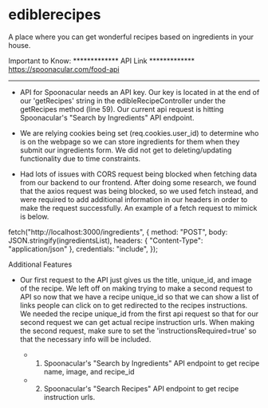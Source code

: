 # ediblerecipes
A place where you can get wonderful recipes based on ingredients in your house. 


Important to Know: 
************* API Link *************
https://spoonacular.com/food-api
************************************
- API for Spoonacular needs an API key. Our key is located in at the end of our 'getRecipes' string in the edibleRecipeController under the getRecipes method (line 59). Our current api request is hitting Spoonacular's "Search by Ingredients" API endpoint. 

- We are relying cookies being set (req.cookies.user_id) to determine who is on the webpage so we can store ingredients for them when they submit our ingredients form. We did not get to deleting/updating functionality due to time constraints. 

- Had lots of issues with CORS request being blocked when fetching data from our backend to our frontend. After doing some research, we found that the axios request was being blocked, so we used fetch instead, and were required to add additional information in our headers in order to make the request successfully. An example of a fetch request to mimick is below. 

fetch("http://localhost:3000/ingredients", {
      method: "POST",
      body: JSON.stringify(ingredientsList),
      headers: { "Content-Type": "application/json" },
      credentials: "include",
    });

Additional Features
- Our first request to the API just gives us the title, unique_id, and image of the recipe. We left off on making trying to make a second request to API so now that we have a recipe unique_id so that we can show a list of links people can click on to get redirected to the recipes instructions. We needed the recipe unique_id from the first api request so that for our second request we can get actual recipe instruction urls. When making the second request, make sure to set the 'instructionsRequired=true' so that the necessary info will be included. 

    * 1) Spoonacular's "Search by Ingredients" API endpoint to get recipe name, image, and recipe_id
    * 2) Spoonacular's "Search Recipes" API endpoint to get recipe instruction urls. 
